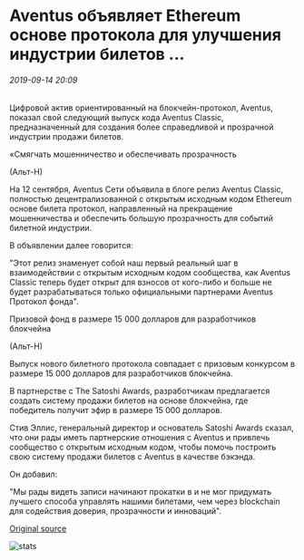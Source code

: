 # Aventus объявляет Ethereum основе протокола для улучшения индустрии билетов ...

###### 2019-09-14 20:09

Цифровой актив ориентированный на блокчейн-протокол, Aventus, показал свой следующий выпуск кода Aventus Classic, предназначенный для создания более справедливой и прозрачной индустрии продажи билетов.

«Смягчать мошенничество и обеспечивать прозрачность

(Альт-Н)

На 12 сентября, Aventus Сети объявила в блоге релиз Aventus Classic, полностью децентрализованной с открытым исходным кодом Ethereum основе билета протокол, направленный на прекращение мошенничества и обеспечить большую прозрачность для событий билетной индустрии.

В объявлении далее говорится:

"Этот релиз знаменует собой наш первый реальный шаг в взаимодействии с открытым исходным кодом сообщества, как Aventus Classic теперь будет открыт для взносов от кого-либо и больше не будет разрабатываться только официальными партнерами Aventus Протокол фонда".

Призовой фонд в размере 15 000 долларов для разработчиков блокчейна

(Альт-Н)

Выпуск нового билетного протокола совпадает с призовым конкурсом в размере 15 000 долларов для разработчиков блокчейна.

В партнерстве с The Satoshi Awards, разработчикам предлагается создать систему продажи билетов на основе блокчейна, где победитель получит эфир в размере 15 000 долларов.

Стив Эллис, генеральный директор и основатель Satoshi Awards сказал, что они рады иметь партнерские отношения с Aventus и привлечь сообщество с открытым исходным кодом, чтобы помочь построить свою систему продажи билетов с Aventus в качестве бэкэнда.

Он добавил:

"Мы рады видеть записи начинают прокатки в и не мог придумать лучшего способа управлять нашими билетами, чем через blockchain для содействия доверия, прозрачности и инноваций".

[Original source](https://cointelegraph.com/news/aventus-announces-ethereum-based-protocol-to-enhance-ticketing-industry)

![stats](https://c.statcounter.com/11760860/0/a89fa40b/1/ "stats")